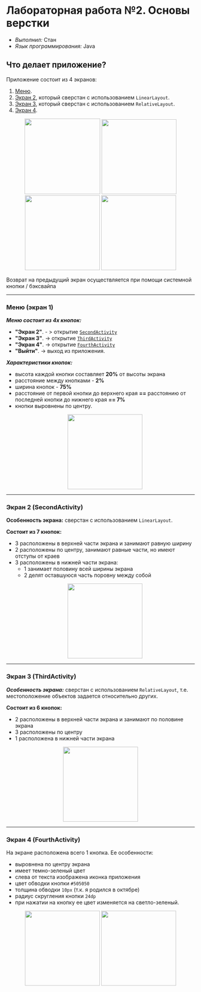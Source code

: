 # Лабораторная работа №2. Основы верстки
- _Выполнил:_ Стан
- _Язык программирования:_ Java

## Что делает приложение?
Приложение состоит из 4 экранов:
1. [Меню](#activity1).
2. [Экран 2](#activity2), который сверстан с использованием `LinearLayout`.
3. [Экран 3](#activity3), который сверстан с использованием `RelativeLayout`.
4. [Экран 4](#activity4).

<p align="center">
    <img src="https://github.com/user-attachments/assets/14bcbba1-484f-4d14-b8fd-b26c02bc1276" width="202"> 
    <img src="https://github.com/user-attachments/assets/c5b4e26d-7764-447d-ac16-4a2d28a20353" width="200">
    <img src="https://github.com/user-attachments/assets/45691fb1-1eda-4e14-92e1-3874bbf83165" width="200"> 
    <img src="https://github.com/user-attachments/assets/5533f75e-b65e-4893-acfc-f86068a58828" width="200">
</p> 
Возврат на предыдущий экран осуществляется при помощи системной кнопки / бэксвайпа

---
### <a id="activity1"> Меню (экран 1) </a>

**_Меню состоит из 4х кнопок:_**
- **"Экран 2"**. - > открытие [`SecondActivity`](#activity2)
- **"Экран 3"**. -> открытие [`ThirdActivity`](#activity3)
- **"Экран 4"**. -> открытие [`FourthActivity`](#activity4)
- **"Выйти"**. -> выход из приложения.

_**Характеристики кнопок:**_
- высота каждой кнопки составляет **20%** от высоты экрана
- расстояние между кнопками - **2%**
- ширина кнопок - **75%**
- расстояние от первой кнопки до верхнего края **==** расстоянию от последней кнопки до нижнего края **== 7%**
- кнопки выровнены по центру.
  <p align="center">
    <img src="https://github.com/user-attachments/assets/14bcbba1-484f-4d14-b8fd-b26c02bc1276" width="200"> 
</p> 

---
### <a id="activity2"> Экран 2 (SecondActivity)</a>
**Особенность экрана:** сверстан с использованием `LinearLayout`.

**Состоит из 7 кнопок:**
- 3 расположены в верхней части экрана и занимают равную ширину
- 2 расположены по центру, занимают равные части, но имеют отступы от краев
- 3 расположены в нижней части экрана:
  - 1 занимает половину всей ширины экрана
  - 2 делят оставшуюся часть поровну между собой
  <p align="center">
    <img src="https://github.com/user-attachments/assets/c5b4e26d-7764-447d-ac16-4a2d28a20353" width="200">
</p> 


---

### <a id="activity3"> Экран 3 (ThirdActivity)</a>
**_Особенность экрана:_** сверстан с использованием `RelativeLayout`, т.е. местоположение объектов задается относительно других.

**Состоит из 6 кнопок:**
- 2 расположены в верхней части экрана и занимают по половине экрана
- 3 расположены по центру
- 1 расположена в нижней части экрана

<p align="center">
    <img src="https://github.com/user-attachments/assets/45691fb1-1eda-4e14-92e1-3874bbf83165" width="200"> 
</p> 

 ---
### <a id="activity4"> Экран 4 (FourthActivity)</a>

На экране расположена всего 1 кнопка. Ее особенности:
- выровнена по центру экрана
- имеет темно-зеленый цвет
- слева от текста изображена иконка приложения
- цвет обводки кнопки `#505050`
- толщина обводки `10px` (т.к. я родился в октябре)
- радиус скругления кнопки `24dp`
- при нажатии на кнопку ее цвет изменяется на светло-зеленый.
<p align="center">
    <img src="https://github.com/user-attachments/assets/5533f75e-b65e-4893-acfc-f86068a58828" width="200">
    <img src="https://github.com/user-attachments/assets/12eb1d00-0e72-42e9-80ff-69b690f94533" width="200"> 
</p> 



